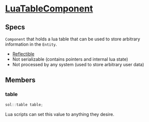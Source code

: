 # [LuaTableComponent](LuaTableComponent.hpp)

## Specs

`Component` that holds a lua table that can be used to store arbitrary information in the `Entity`.

* [Reflectible](https://github.com/phisko/putils/blob/master/reflection.md)
* Not serializable (contains pointers and internal lua state)
* Not processed by any system (used to store arbitrary user data)

## Members

### table

```cpp
sol::table table;
```

Lua scripts can set this value to anything they desire.